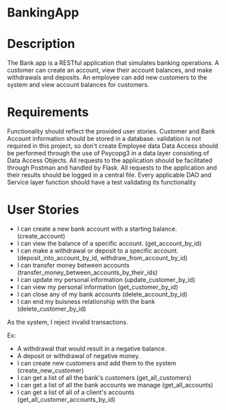 # BankingApp

# Description
The Bank app is a RESTful application that simulates banking operations. A customer can create an account, view their account balances, and make withdrawals and deposits. An employee can add new customers to the system and view account balances for customers.


# Requirements
Functionality should reflect the provided user stories.
Customer and Bank Account information should be stored in a database.
validation is not required in this project, so don't create Employee data
Data Access should be performed through the use of Psycopg3 in a data layer consisting of Data Access Objects.
All requests to the application should be facilitated through Postman and handled by Flask.
All requests to the application and their results should be logged in a central file.
Every applicable DAO and Service layer function should have a test validating its functionality

# User Stories
- I can create a new bank account with a starting balance. (create_account)
- I can view the balance of a specific account. (get_account_by_id)
- I can make a withdrawal or deposit to a specific account. (deposit_into_account_by_id, withdraw_from_account_by_id)
- I can transfer money between accounts (transfer_money_between_accounts_by_their_ids)
- I can update my personal information (update_customer_by_id)
- I can view my personal information (get_customer_by_id)
- I can close any of my bank accounts (delete_account_by_id)
- I can end my buisness relationship with the bank (delete_customer_by_id)

As the system, I reject invalid transactions.

Ex:

- A withdrawal that would result in a negative balance.
- A deposit or withdrawal of negative money.
- I can create new customers and add them to the system (create_new_customer)
- I can get a list of all the bank's customers (get_all_customers)
- I can get a list of all the bank accounts we manage (get_all_accounts)
- I can get a list of all of a client's accounts (get_all_customer_accounts_by_id)
